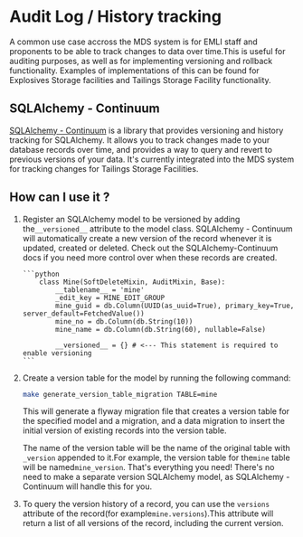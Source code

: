 # Audit Log / History tracking

A common use case accross the MDS system is for EMLI staff and proponents to be able to track changes to data over time.This is useful for auditing purposes, as well as for implementing versioning and rollback functionality.
Examples of implementations of this can be found for Explosives Storage facilities and Tailings Storage Facility functionality.

## SQLAlchemy - Continuum

[SQLAlchemy - Continuum](https://sqlalchemy-continuum.readthedocs.io) is a library that provides versioning and history tracking for SQLAlchemy. It allows you to track changes made to your database records over time, and provides a way to query and revert to previous versions of your data.
It's currently integrated into the MDS system for tracking changes for Tailings Storage Facilities.

## How can I use it ?

1.  Register an SQLAlchemy model to be versioned by adding the`__versioned__` attribute to the model class.
    SQLAlchemy - Continuum will automatically create a new version of the record whenever it is updated, created or deleted. Check out the SQLAlchemy-Continuum docs if you need more control over when these
    records are created.

        ```python
            class Mine(SoftDeleteMixin, AuditMixin, Base):
                __tablename__ = 'mine'
                _edit_key = MINE_EDIT_GROUP
                mine_guid = db.Column(UUID(as_uuid=True), primary_key=True, server_default=FetchedValue())
                mine_no = db.Column(db.String(10))
                mine_name = db.Column(db.String(60), nullable=False)

                __versioned__ = {} # <--- This statement is required to enable versioning
        ```

2.  Create a version table for the model by running the following command:

    ```bash
    make generate_version_table_migration TABLE=mine
    ```

    This will generate a flyway migration file that creates a version table for the specified model and a migration, and
    a data migration to insert the initial version of existing records into the version table.

    The name of the version table will be the name of the original table with `_version` appended to it.For example, the version table for the`mine` table will be named`mine_version`.
    That's everything you need! There's no need to make a separate version SQLAlchemy model, as SQLAlchemy - Continuum will handle this for you.

3.  To query the version history of a record, you can use the `versions` attribute of the record(for example`mine.versions`).This attribute will return a list of all versions of the record, including the current version.
